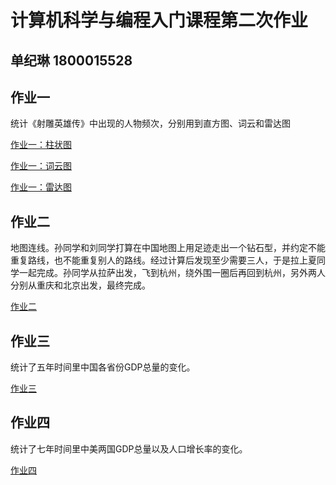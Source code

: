 # 计算机科学与编程入门课程第二次作业  
## 单纪琳   1800015528  
## 作业一  
统计《射雕英雄传》中出现的人物频次，分别用到直方图、词云和雷达图   

[作业一：柱状图](https://Dream-Maker0712.github.io/test.html)

[作业一：词云图](https://Dream-Maker0712.github.io/wordcloud_diamond.html)

[作业一：雷达图](https://Dream-Maker0712.github.io/basic_radar_chart.html)

## 作业二   
地图连线。孙同学和刘同学打算在中国地图上用足迹走出一个钻石型，并约定不能重复路线，也不能重复别人的路线。经过计算后发现至少需要三人，于是拉上夏同学一起完成。孙同学从拉萨出发，飞到杭州，绕外围一圈后再回到杭州，另外两人分别从重庆和北京出发，最终完成。   

[作业二](https://Dream-Maker0712.github.io/geo_line_plane.html)

## 作业三   
统计了五年时间里中国各省份GDP总量的变化。   

[作业三](https://Dream-Maker0712.github.io/timeline_map.html)

## 作业四   
统计了七年时间里中美两国GDP总量以及人口增长率的变化。   

[作业四](https://Dream-Maker0712.github.io/grid_vertical.html)

